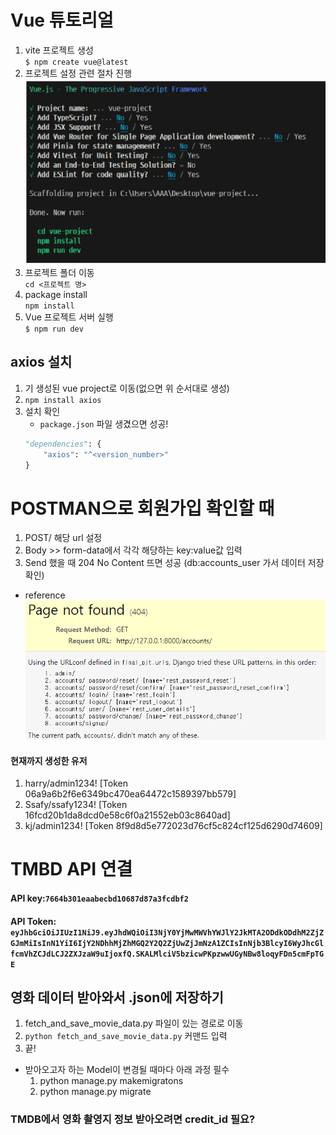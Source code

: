 # Vue 튜토리얼
1. vite 프로젝트 생성  
`$ npm create vue@latest`
2. 프로젝트 설정 관련 절차 진행
![alt text](image.png)
3. 프로젝트 폴더 이동  
`cd <프로젝트 명>`
4. package install  
`npm install`
5. Vue 프로젝트 서버 실행  
`$ npm run dev`
## axios 설치
1. 기 생성된 vue project로 이동(없으면 위 순서대로 생성)
2. `npm install axios`
3. 설치 확인
    * `package.json` 파일 생겼으면 성공!
    ```python
    "dependencies": {
        "axios": "^<version_number>"
    }
    ```

# POSTMAN으로 회원가입 확인할 때
1. POST/ 해당 url 설정
2. Body >> form-data에서 각각 해당하는 key:value값 입력
3. Send 했을 때 204 No Content 뜨면 성공 (db:accounts_user 가서 데이터 저장 확인)
* reference
![alt text](image-1.png)

#### 현재까지 생성한 유저
1. harry/admin1234! [Token 06a9a6b2f6e6349bc470ea64472c1589397bb579]
2. Ssafy/ssafy1234! [Token 16fcd20b1da8dcd0e58c6f0a21552eb03c8640ad]
3. kj/admin1234!    [Token 8f9d8d5e772023d76cf5c824cf125d6290d74609]

# TMBD API 연결
#### API key:`7664b301eaabecbd10687d87a3fcdbf2`
#### API Token: `eyJhbGciOiJIUzI1NiJ9.eyJhdWQiOiI3NjY0YjMwMWVhYWJlY2JkMTA2ODdkODdhM2ZjZGJmMiIsInN1YiI6IjY2NDhhMjZhMGQ2Y2Q2ZjUwZjJmNzA1ZCIsInNjb3BlcyI6WyJhcGlfcmVhZCJdLCJ2ZXJzaW9uIjoxfQ.SKALMlciV5bzicwPKpzwwUGyNBw8loqyFDn5cmFpTGE`

## 영화 데이터 받아와서 .json에 저장하기
1. fetch_and_save_movie_data.py 파일이 있는 경로로 이동
2. `python fetch_and_save_movie_data.py` 커맨드 입력
3. 끝!
* 받아오고자 하는 Model이 변경될 때마다 아래 과정 필수
    1. python manage.py makemigratons
    2. python manage.py migrate
 
### TMDB에서 영화 촬영지 정보 받아오려면 credit_id 필요?